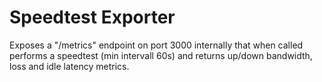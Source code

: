 # Speedtest Exporter

Exposes a "/metrics" endpoint on port 3000 internally that when called performs a speedtest (min intervall 60s) and returns up/down bandwidth, loss and idle latency metrics. 